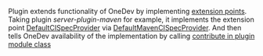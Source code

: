 Plugin extends functionality of OneDev by implementing [extension points](https://github.com/theonedev/onedev/tree/master/server-core/src/main/java/io/onedev/server/extensionpoint).
Taking plugin _server-plugin-maven_ for example, it implements the extension point [DefaultCISpecProvider](https://github.com/theonedev/onedev/blob/master/server-core/src/main/java/io/onedev/server/extensionpoint/DefaultCISpecProvider.java) via [DefaultMavenCISpecProvider](https://github.com/theonedev/onedev/blob/master/server-plugin/server-plugin-maven/src/main/java/io/onedev/server/plugin/maven/DefaultMavenCISpecProvider.java). And then tells OneDev availability of the implementation by calling [contribute in plugin module class](https://github.com/theonedev/onedev/blob/master/server-plugin/server-plugin-maven/src/main/java/io/onedev/server/plugin/maven/MavenModule.java#L18)
